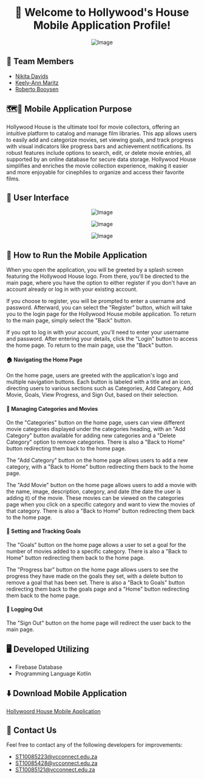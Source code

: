 <h1 align="center">👋 Welcome to Hollywood's House Mobile Application Profile!</h1>

<p align="center"><img src="https://github.com/RobertoBooysen/Hollywood-House/assets/101563323/5daad7a9-4289-4080-a32a-8a884ea064be" alt="Image"></p>

## 👥 Team Members 
* [Nikita Davids](https://github.com/Nikita-Davids/)
* [Keely-Ann Maritz](https://github.com/Keely-Ann/)
* [Roberto Booysen](https://github.com/RobertoBooysen/)

## 🗺️📍 Mobile Application Purpose
Hollywood House is the ultimate tool for movie collectors, offering an intuitive platform to catalog and manage film libraries. This app allows users to easily add and categorize movies, set viewing goals, and track progress with visual indicators like progress bars and achievement notifications. Its robust features include options to search, edit, or delete movie entries, all supported by an online database for secure data storage. Hollywood House simplifies and enriches the movie collection experience, making it easier and more enjoyable for cinephiles to organize and access their favorite films.

## 📱 User Interface
<p align="center"><img src="https://github.com/RobertoBooysen/Hollywood-House/assets/101563323/8981dcd4-4928-43c9-9309-833c162f07c8" alt="Image"></p>
<p align="center"><img src="https://github.com/RobertoBooysen/Hollywood-House/assets/101563323/64c58772-83aa-49b8-b4bc-24dd9ba00636" alt="Image"></p>
<p align="center"><img src="https://github.com/RobertoBooysen/Hollywood-House/assets/101563323/543194b7-6481-479a-a0b4-d825c482f358" alt="Image"></p>

## 📱 How to Run the Mobile Application
When you open the application, you will be greeted by a splash screen featuring the Hollywood House logo. From there, you'll be directed to the main page, where you have the option to either register if you don't have an account already or log in with your existing account.

If you choose to register, you will be prompted to enter a username and password. Afterward, you can select the "Register" button, which will take you to the login page for the Hollywood House mobile application. To return to the main page, simply select the "Back" button.

If you opt to log in with your account, you'll need to enter your username and password. After entering your details, click the "Login" button to access the home page. To return to the main page, use the "Back" button.

#### 🏠 Navigating the Home Page
On the home page, users are greeted with the application's logo and multiple navigation buttons. Each button is labeled with a title and an icon, directing users to various sections such as Categories, Add Category, Add Movie, Goals, View Progress, and Sign Out, based on their selection.

#### 🎥 Managing Categories and Movies
On the "Categories" button on the home page, users can view different movie categories displayed under the categories heading, with an "Add Category" button available for adding new categories and a "Delete Category" option to remove categories. There is also a "Back to Home" button redirecting them back to the home page.

The "Add Category" button on the home page allows users to add a new category, with a "Back to Home" button redirecting them back to the home page.

The "Add Movie" button on the home page allows users to add a movie with the name, image, description, category, and date (the date the user is adding it) of the movie. These movies can be viewed on the categories page when you click on a specific category and want to view the movies of that category. There is also a "Back to Home" button redirecting them back to the home page.

#### 🎯 Setting and Tracking Goals
The "Goals" button on the home page allows a user to set a goal for the number of movies added to a specific category. There is also a "Back to Home" button redirecting them back to the home page.

The "Progress bar" button on the home page allows users to see the progress they have made on the goals they set, with a delete button to remove a goal that has been set. There is also a "Back to Goals" button redirecting them back to the goals page and a "Home" button redirecting them back to the home page.

#### 🚪 Logging Out
The "Sign Out" button on the home page will redirect the user back to the main page.


## 🖥️ Developed Utilizing
* Firebase Database
* Programming Language Kotlin

## ⬇️ Download Mobile Application 
[Hollywoord House Mobile Application](https://play.google.com/store/apps/details?id=com.rnk.opsc6311_task3&pcampaignid=web_share)

## 📧 Contact Us
Feel free to contact any of the following developers for improvements:
* [ST10085223@vcconnect.edu.za](mailto:ST10085223@vcconnect.edu.za)
* [ST10085428@vcconnect.edu.za](mailto:ST10085428@vcconnect.edu.za)
* [ST10085121@vcconnect.edu.za](mailto:ST10085121@vcconnect.edu.za)
